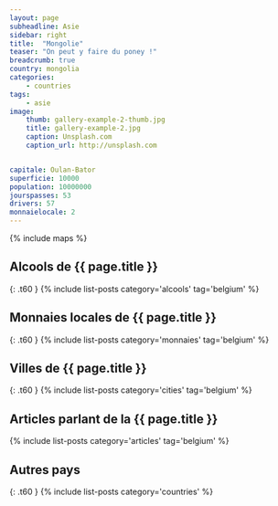 ```yaml
---
layout: page
subheadline: Asie
sidebar: right
title:  "Mongolie"
teaser: "On peut y faire du poney !"
breadcrumb: true
country: mongolia
categories:
    - countries
tags:
    - asie
image:
    thumb: gallery-example-2-thumb.jpg
    title: gallery-example-2.jpg
    caption: Unsplash.com
    caption_url: http://unsplash.com


capitale: Oulan-Bator
superficie: 10000
population: 10000000
jourspasses: 53
drivers: 57
monnaielocale: 2
---
```


{% include maps %}
## Alcools de {{ page.title }}
{: .t60 }
{% include list-posts category='alcools' tag='belgium' %}

## Monnaies locales de {{ page.title }}
{: .t60 }
{% include list-posts category='monnaies' tag='belgium' %}

## Villes de {{ page.title }}
{: .t60 }
{% include list-posts category='cities' tag='belgium' %}

## Articles parlant de la {{ page.title }}
{% include list-posts category='articles' tag='belgium' %}

## Autres pays
{: .t60 }
{% include list-posts category='countries' %}
